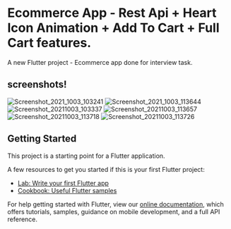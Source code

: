 # Ecommerce App - Rest Api + Heart Icon Animation + Add To Cart + Full Cart features.

A new Flutter project - Ecommerce app done for interview task. 

## screenshots!

![Screenshot_2021_1003_103241](https://user-images.githubusercontent.com/69787389/135742909-f157b77d-b984-4579-87c1-3759697bc739.jpg)
![Screenshot_2021_1003_113644](https://user-images.githubusercontent.com/69787389/135742915-d29fa7ff-3561-4bb0-a968-6693369a03fe.jpg)
![Screenshot_20211003_103337](https://user-images.githubusercontent.com/69787389/135742918-0cf1cd92-4c29-4af1-9600-eba95139dae9.jpg)
![Screenshot_20211003_113657](https://user-images.githubusercontent.com/69787389/135742922-93a50bab-0c59-4aa8-aff6-a397605bc49c.jpg)
![Screenshot_20211003_113718](https://user-images.githubusercontent.com/69787389/135742934-7b63a08b-a618-494d-8d9c-558acb4273ce.jpg)
![Screenshot_20211003_113726](https://user-images.githubusercontent.com/69787389/135742936-d2be8d47-0aec-4a69-8bee-e7cf92e7a6ef.jpg)





## Getting Started

This project is a starting point for a Flutter application.

A few resources to get you started if this is your first Flutter project:

- [Lab: Write your first Flutter app](https://flutter.dev/docs/get-started/codelab)
- [Cookbook: Useful Flutter samples](https://flutter.dev/docs/cookbook)

For help getting started with Flutter, view our
[online documentation](https://flutter.dev/docs), which offers tutorials,
samples, guidance on mobile development, and a full API reference.
